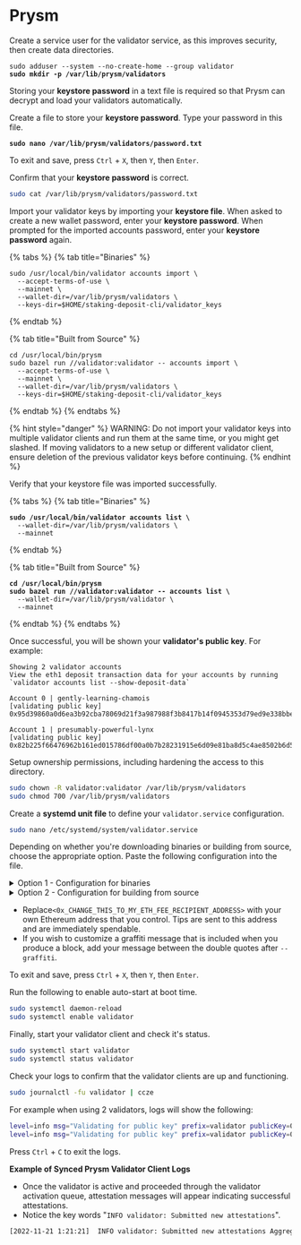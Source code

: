 # Prysm

Create a service user for the validator service, as this improves security, then create data directories.

<pre class="language-bash"><code class="lang-bash">sudo adduser --system --no-create-home --group validator
<strong>sudo mkdir -p /var/lib/prysm/validators
</strong></code></pre>

Storing your **keystore password** in a text file is required so that Prysm can decrypt and load your validators automatically.

Create a file to store your **keystore password**. Type your password in this file.

<pre class="language-bash"><code class="lang-bash"><strong>sudo nano /var/lib/prysm/validators/password.txt
</strong></code></pre>

To exit and save, press `Ctrl` + `X`, then `Y`, then `Enter`.

Confirm that your **keystore password** is correct.

```bash
sudo cat /var/lib/prysm/validators/password.txt
```

Import your validator keys by importing your **keystore file**. When asked to create a new wallet password, enter your **keystore password**. When prompted for the imported accounts password, enter your **keystore password** again.

{% tabs %}
{% tab title="Binaries" %}
```shell
sudo /usr/local/bin/validator accounts import \
  --accept-terms-of-use \
  --mainnet \
  --wallet-dir=/var/lib/prysm/validators \
  --keys-dir=$HOME/staking-deposit-cli/validator_keys
```
{% endtab %}

{% tab title="Built from Source" %}
```shell
cd /usr/local/bin/prysm
sudo bazel run //validator:validator -- accounts import \
  --accept-terms-of-use \
  --mainnet \
  --wallet-dir=/var/lib/prysm/validators \
  --keys-dir=$HOME/staking-deposit-cli/validator_keys
```
{% endtab %}
{% endtabs %}

{% hint style="danger" %}
WARNING: Do not import your validator keys into multiple validator clients and run them at the same time, or you might get slashed. If moving validators to a new setup or different validator client, ensure deletion of the previous validator keys before continuing.
{% endhint %}

Verify that your keystore file was imported successfully.

{% tabs %}
{% tab title="Binaries" %}
<pre class="language-bash"><code class="lang-bash"><strong>sudo /usr/local/bin/validator accounts list \
</strong>  --wallet-dir=/var/lib/prysm/validators \
  --mainnet
</code></pre>
{% endtab %}

{% tab title="Built from Source" %}
<pre class="language-bash"><code class="lang-bash"><strong>cd /usr/local/bin/prysm
</strong><strong>sudo bazel run //validator:validator -- accounts list \
</strong>  --wallet-dir=/var/lib/prysm/validator \
  --mainnet
</code></pre>
{% endtab %}
{% endtabs %}

Once successful, you will be shown your **validator's public key**. For example:

```
Showing 2 validator accounts
View the eth1 deposit transaction data for your accounts by running `validator accounts list --show-deposit-data`

Account 0 | gently-learning-chamois
[validating public key] 0x95d39860a0d6ea3b92cba78069d21f3a987988f3b8417b14f0945353d79ed9e338bbe6e9d63d487abc044a710ce34866

Account 1 | presumably-powerful-lynx
[validating public key] 0x82b225f66476962b161ed015786df00a0b7b28231915e6d09e81ba8d5c4ae8502b6d5337e3bf101ad72741dc69f0a7cf
```

Setup ownership permissions, including hardening the access to this directory.

```bash
sudo chown -R validator:validator /var/lib/prysm/validators
sudo chmod 700 /var/lib/prysm/validators
```

Create a **systemd unit file** to define your `validator.service` configuration.

```bash
sudo nano /etc/systemd/system/validator.service
```

Depending on whether you're downloading binaries or building from source, choose the appropriate option. Paste the following configuration into the file.

<details>

<summary>Option 1 - Configuration for binaries</summary>

```bash
[Unit]
Description=Prysm Validator Client service for mainnet
Wants=network-online.target
After=network-online.target
Documentation=https://www.coincashew.com

[Service]
Type=simple
User=validator
Group=validator
Restart=on-failure
RestartSec=3
KillSignal=SIGINT
TimeoutStopSec=900
ExecStart=/usr/local/bin/validator \
  --mainnet \
  --accept-terms-of-use \
  --datadir=/var/lib/prysm/validators \
  --beacon-rpc-provider=localhost:4000 \
  --wallet-dir=/var/lib/prysm/validators \
  --wallet-password-file=/var/lib/prysm/validators/password.txt \
  --graffiti="🏠🥩🪙🛡️" \
  --suggested-fee-recipient=<0x_CHANGE_THIS_TO_MY_ETH_FEE_RECIPIENT_ADDRESS>

[Install]
WantedBy=multi-user.target
```

</details>

<details>

<summary>Option 2 - Configuration for building from source</summary>

```bash
[Unit]
Description=Prysm validator Client service for mainnet
Wants=network-online.target
After=network-online.target
Documentation=https://www.coincashew.com

[Service]
Type=simple
User=validator
Group=validator
Restart=on-failure
RestartSec=3
KillSignal=SIGINT
TimeoutStopSec=900
WorkingDirectory=/usr/local/bin/prysm
ExecStart=bazel run //cmd/validator --config=release -- \
  --mainnet \
  --accept-terms-of-use \
  --datadir=/var/lib/prysm/validators \
  --beacon-rpc-provider=localhost:4000 \
  --wallet-dir=/var/lib/prysm/validators \
  --wallet-password-file=/var/lib/prysm/validators/password.txt \
  --graffiti="🏠🥩🪙🛡️" \
  --suggested-fee-recipient=<0x_CHANGE_THIS_TO_MY_ETH_FEE_RECIPIENT_ADDRESS>

[Install]
WantedBy=multi-user.target
```

</details>

* Replace`<0x_CHANGE_THIS_TO_MY_ETH_FEE_RECIPIENT_ADDRESS>` with your own Ethereum address that you control. Tips are sent to this address and are immediately spendable.
* If you wish to customize a graffiti message that is included when you produce a block, add your message between the double quotes after `--graffiti`.

To exit and save, press `Ctrl` + `X`, then `Y`, then `Enter`.

Run the following to enable auto-start at boot time.

```bash
sudo systemctl daemon-reload
sudo systemctl enable validator
```

Finally, start your validator client and check it's status.

```bash
sudo systemctl start validator
sudo systemctl status validator
```

Check your logs to confirm that the validator clients are up and functioning.

```bash
sudo journalctl -fu validator | ccze
```

For example when using 2 validators, logs will show the following:

```bash
level=info msg="Validating for public key" prefix=validator publicKey=0x95d39860a0d6
level=info msg="Validating for public key" prefix=validator publicKey=0x82b225f66476
```

Press `Ctrl` + `C` to exit the logs.

**Example of Synced Prysm Validator Client Logs**

* Once the validator is active and proceeded through the validator activation queue, attestation messages will appear indicating successful attestations.
* Notice the key words "`INFO validator: Submitted new attestations`".

```bash
[2022-11-21 1:21:21]  INFO validator: Submitted new attestations AggregatorIndices=[12412] AttesterIndices=[73613] BeaconBlockRoot=0xca3213f1a3 CommitteeIndex=12 Slot=12422 SourceEpoch=12318 SourceRoot=0xd9ddeza1289 TargetEpoch=121231 TargetRoot=0xff313419acaa1
```
